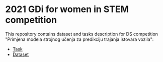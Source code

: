 # 2021 GDi for women in STEM competition

This repository contains dataset and tasks description for DS competition "Primjena modela strojnog učenja za predikciju trajanja istovara vozila":
- [Task](task/Zadatak_GDi_2021.docx)
- [Dataset](datasets/dataset_GDi_STEM_2021.rpt)